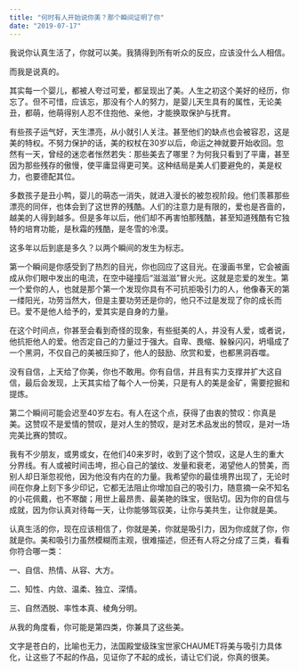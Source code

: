 ```yaml
---
title: "何时有人开始说你美？那个瞬间证明了你"
date: "2019-07-17"
---
```


我说你认真生活了，你就可以美。我猜得到所有听众的反应，应该没什么人相信。

而我是说真的。

其实每一个婴儿，都被人夸过可爱，都呈现出了美。人生之初这个美好的经历，你忘了。但不可惜，应该忘，那没有个人的努力，是婴儿天生具有的属性，无论美丑，都萌，他萌得别人忍不住抱他、亲他，才能换取保护与抚育。

有些孩子运气好，天生漂亮，从小就引人关注。甚至他们的缺点也会被容忍，这是美的特权。不努力保护的话，美的权杖在30岁以后，命运之神就要开始收回。忽然有一天，曾经的迷恋者怅然若失：那些美去了哪里？为何我只看到了平庸，甚至因为那些残存的傲慢，使平庸显得更可笑。这种结局是美人们要避免的，美是权力，也要德配其位。

多数孩子是丑小鸭，婴儿的萌态一消失，就进入漫长的被忽视阶段。他们羡慕那些漂亮的同伴，也体会到了这世界的残酷。人们的注意力是有限的，爱也是吝啬的，越美的人得到越多。但是多年以后，他们却不再害怕那残酷，甚至知道残酷有它独特的培育功能，是秋霜的残酷，是冬雪的冷漠。

这多年以后到底是多久？以两个瞬间的发生为标志。

第一个瞬间是你感受到了热烈的目光，你也回应了这目光。在漫画书里，它会被画成从你们眼中发出的电流，在空中碰撞后“滋滋滋”冒火光。这就是恋爱的发生。第一个爱你的人，也就是那个第一个发现你具有不可抗拒吸引力的人，他像春天的第一缕阳光，功劳当然大，但是主要功劳还是你的，他只不过是发现了你的成长而已。爱不是他人给予的，爱其实是自身的力量。

在这个时间点，你甚至会看到奇怪的现象，有些挺美的人，并没有人爱，或者说，他抗拒他人的爱。他否定自己的力量过于强大。自卑、畏缩、躲躲闪闪，坍塌成了一个黑洞，不仅自己的美被压抑了，他人的鼓励、欣赏和爱，也都黑洞吞噬。

没有自信，上天给了你美，你也不敢用。你有自信，并且有实力支撑并扩大这自信，最后会发现，上天其实给了每个人一份美，只是有人的美是金矿，需要挖掘和提炼。

第二个瞬间可能会迟至40岁左右。有人在这个点，获得了由衷的赞叹：你真是美。这赞叹不是爱情的赞叹，是对人生的赞叹，是对艺术品发出的赞叹，是对一场完美比赛的赞叹。

我有不少朋友，或男或女，在他们40来岁时，收到了这个赞叹，这是人生的重大分界线。有人或被时间击垮，担心自己的皱纹、发量和衰老，渴望他人的赞美，而别人却日渐忽视他，因为他没有内在的力量。我希望你的最佳境界出现了，无论时间在你身上刻下多少印记，它都无法阻止你增加自己的吸引力，随意摘一朵不知名的小花佩戴，也不寒酸；用世上最昂贵、最美艳的珠宝，很贴切。因为你的自信与成就，因为你认真对待每一天，让你能够驾驭美，让你与美共生，让你就是美。

认真生活的你，现在应该相信了，你就是美，你就是吸引力，因为你成就了你，你就是你。美和吸引力虽然模糊而主观，很难描述，但还有人将之分成了三类，看看你符合哪一类：

  

一、自信、热情、从容、大方。

  

二、知性、内敛、温柔、独立、深情。

  

三、自然洒脱、率性本真、棱角分明。

  

从我的角度看，你可能是第四类，你兼具了这些美。  

  

文字是苍白的，比喻也无力，法国殿堂级珠宝世家CHAUMET将美与吸引力具体化，让这些了不起的作品，见证你了不起的成长，请让它们说，你真的很美。
